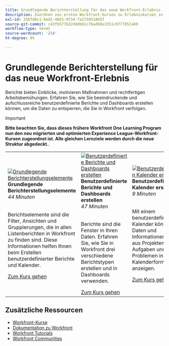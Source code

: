 ```yaml
---
title: Grundlegende Berichterstellung für das neue Workfront-Erlebnis
description: Zuordnen von ersten Workfront-Kursen zu Erlebniskursen in Liga-Kursen
exl-id: 336fd0c1-bed2-48d1-9f34-7a175031865f
source-git-commit: c43fb577b22dddb61c76adb0a3351c0777852a69
workflow-type: tm+mt
source-wordcount: '214'
ht-degree: 0%

---
```


# Grundlegende Berichterstellung für das neue Workfront-Erlebnis

Berichte bieten Einblicke, motivieren Maßnahmen und rechtfertigen Arbeitsbemühungen. Erfahren Sie, wie Sie beeindruckende und aufschlussreiche benutzerdefinierte Berichte und Dashboards erstellen können, um die Daten zu entsperren, die Sie in Workfront verfolgen.

>[!IMPORTANT]
>
>**Bitte beachten Sie, dass dieses frühere Workfront One Learning Program nun den neu migrierten und optimierten Experience League-Workfront-Kursen zugeordnet ist.  Alle gleichen Lernziele werden durch die neue Struktur abgedeckt.**.

<table>
  <tr>
   <td>
      <a href="https://experienceleague.adobe.com/?recommended=Workfront-U-1-2022.1.reporting">
      <img alt="Grundlegende Berichterstellungselemente" src="https://cdn.experienceleague.adobe.com/thumb/basic-reporting-elements.png"/>
      </a>
      <div>
         <strong>Grundlegende Berichterstellungselemente</strong></a>         
         <br/><em>44 Minuten</em>
      </div>
      <p>
        <br/>
         Berichtselemente sind die Filter, Ansichten und Gruppierungen, die in allen Listenberichten in Workfront zu finden sind. Diese Informationen helfen Ihnen beim Erstellen benutzerdefinierter Berichte und Kalender.
      </p>
      <a  rel="noreferrer" target="_blank" href="https://experienceleague.adobe.com/?recommended=Workfront-U-1-2022.1.reporting" class="spectrum-Button spectrum-Button--primary spectrum-Button--sizeM">
      <span class="spectrum-Button-label has-no-wrap has-text-weight-bold">Zum Kurs gehen</span>
      </a>
   </td>   
   <td>
      <a href="https://experienceleague.adobe.com/?recommended=Workfront-U-1-2022.3.reporting">
      <img alt="Benutzerdefinierte Berichte und Dashboards erstellen" src="https://cdn.experienceleague.adobe.com/thumb/create-custom-reports-and-dashboards.png"/>
      </a>
      <div>
         <strong>Benutzerdefinierte Berichte und Dashboards erstellen</strong></a>         
         <br/><em>47 Minuten</em>
      </div>
      <p>
        <br/>
         Berichte sind die Fenster in Ihren Daten. Erfahren Sie, wie Sie in Workfront drei verschiedene Berichtstypen erstellen und in Dashboards verwenden.
      </p>
      <a  rel="noreferrer" target="_blank" href="https://experienceleague.adobe.com/?recommended=Workfront-U-1-2022.3.reporting" class="spectrum-Button spectrum-Button--primary spectrum-Button--sizeM">
      <span class="spectrum-Button-label has-no-wrap has-text-weight-bold">Zum Kurs gehen</span>
      </a>
   </td>
    <td>
      <a href="https://experienceleague.adobe.com/?recommended=Workfront-U-1-2022.4.reporting">
      <img alt="Benutzerdefinierten Kalender erstellen" src="https://cdn.experienceleague.adobe.com/thumb/create-a-custom-calendar.png"/>
      </a>
      <div>
         <strong>Benutzerdefinierten Kalender erstellen</strong></a>         
         <br/><em>9 Minuten</em>
      </div>
      <p>
        <br/>
         Mit einem benutzerdefinierten Kalender können Sie Daten und Informationen direkt aus Projekten, Aufgaben und Problemen in einem Kalenderformat anzeigen.
      </p>
      <a  rel="noreferrer" target="_blank" href="https://experienceleague.adobe.com/?recommended=Workfront-U-1-2022.4.reporting" class="spectrum-Button spectrum-Button--primary spectrum-Button--sizeM">
      <span class="spectrum-Button-label has-no-wrap has-text-weight-bold">Zum Kurs gehen</span>
      </a>
   </td>
  </tr>
</table>

## Zusätzliche Ressourcen

* [Workfront-Kurse](https://experienceleague.adobe.com/?lang=en&amp;Solution=Workfront#courses)
* [Dokumentation zu Workfront](https://experienceleague.adobe.com/docs/workfront.html)
* [Workfront Tutorials](https://experienceleague.adobe.com/docs/workfront-learn/tutorials-workfront/home.html)
* [Workfront Communities](https://experienceleaguecommunities.adobe.com/t5/workfront/ct-p/workfront)
